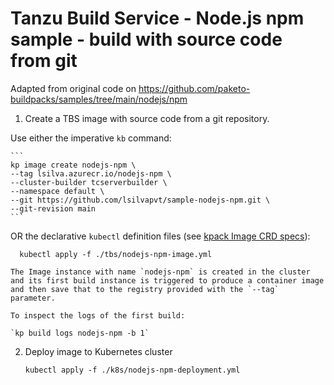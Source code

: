 # Tanzu Build Service - Node.js npm sample  - build with source code from git

Adapted from original code on https://github.com/paketo-buildpacks/samples/tree/main/nodejs/npm 

1. Create a TBS image with source code from a git repository.  
  
  Use either the imperative `kb` command:

    ```
    kp image create nodejs-npm \
    --tag lsilva.azurecr.io/nodejs-npm \
    --cluster-builder tcserverbuilder \
    --namespace default \
    --git https://github.com/lsilvapvt/sample-nodejs-npm.git \
    --git-revision main 
    ```

  OR the declarative `kubectl` definition files (see [kpack Image CRD specs](https://github.com/pivotal/kpack/blob/master/docs/image.md)):

  ```
    kubectl apply -f ./tbs/nodejs-npm-image.yml       
  ```

    The Image instance with name `nodejs-npm` is created in the cluster and its first build instance is triggered to produce a container image and then save that to the registry provided with the `--tag` parameter.

    To inspect the logs of the first build:

    `kp build logs nodejs-npm -b 1`

2. Deploy image to Kubernetes cluster

   `kubectl apply -f ./k8s/nodejs-npm-deployment.yml`

